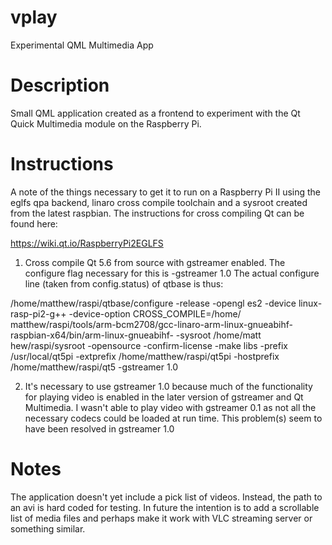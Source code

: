 # vplay
Experimental QML Multimedia App

Description
===========
Small QML application created as a frontend to experiment with the Qt Quick Multimedia module on the Raspberry Pi.

Instructions
============
A note of the things necessary to get it to run on a Raspberry Pi II using the eglfs qpa backend, linaro cross compile toolchain and a sysroot created from the latest raspbian. The instructions for cross compiling Qt can be found here:

https://wiki.qt.io/RaspberryPi2EGLFS

1. Cross compile Qt 5.6 from source with gstreamer enabled. The configure flag necessary for this is -gstreamer 1.0
The actual configure line (taken from config.status) of qtbase is thus:

/home/matthew/raspi/qtbase/configure -release -opengl es2 -device linux-rasp-pi2-g++ -device-option CROSS_COMPILE=/home/
matthew/raspi/tools/arm-bcm2708/gcc-linaro-arm-linux-gnueabihf-raspbian-x64/bin/arm-linux-gnueabihf- -sysroot /home/matt
hew/raspi/sysroot -opensource -confirm-license -make libs -prefix /usr/local/qt5pi -extprefix /home/matthew/raspi/qt5pi 
-hostprefix /home/matthew/raspi/qt5 -gstreamer 1.0

2. It's necessary to use gstreamer 1.0 because much of the functionality for playing video is enabled in the later version of gstreamer and Qt Multimedia. I wasn't able to play video with gstreamer 0.1 as not all the necessary codecs could be loaded at run time. This problem(s) seem to have been resolved in gstreamer 1.0

Notes
=====
The application doesn't yet include a pick list of videos. Instead, the path to an avi is hard coded for testing. In future the intention is to add a scrollable list of media files and perhaps make it work with VLC streaming server or something similar.
